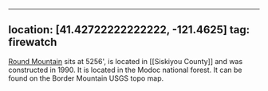 
---
location: [41.42722222222222, -121.4625]
tag: firewatch
---

[Round Mountain](http://www.peakbagging.com/CALookoutPhotos/RoundMtn.html) sits at 5256', is located in [[Siskiyou County]] and was constructed in 1990. It is located in the Modoc national forest. It can be found on the Border Mountain USGS topo map.
